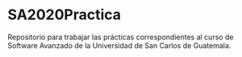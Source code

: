 # SA2020Practica
Repositorio para trabajar las prácticas correspondientes al curso de Software Avanzado de la Universidad de San Carlos de Guatemala.
